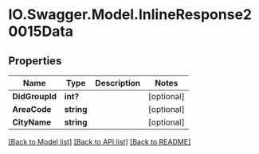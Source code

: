 # IO.Swagger.Model.InlineResponse20015Data
## Properties

Name | Type | Description | Notes
------------ | ------------- | ------------- | -------------
**DidGroupId** | **int?** |  | [optional] 
**AreaCode** | **string** |  | [optional] 
**CityName** | **string** |  | [optional] 

[[Back to Model list]](../README.md#documentation-for-models) [[Back to API list]](../README.md#documentation-for-api-endpoints) [[Back to README]](../README.md)

